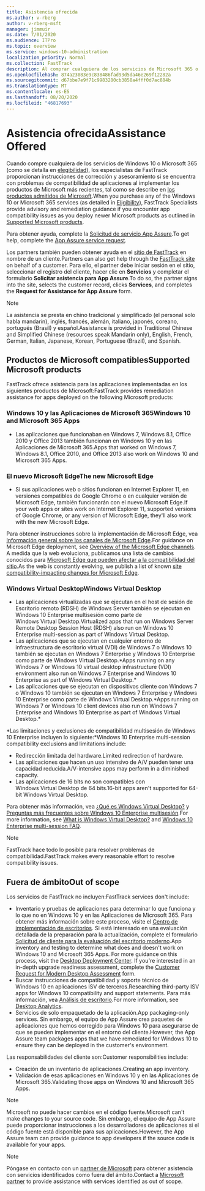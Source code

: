 ```yaml
---
title: Asistencia ofrecida
ms.author: v-rberg
author: v-rberg-msft
manager: jimmuir
ms.date: 7/01/2020
ms.audience: ITPro
ms.topic: overview
ms.service: windows-10-administration
localization_priority: Normal
ms.collection: FastTrack
description: Al comprar cualquiera de los servicios de Microsoft 365 o de Windows 10, los especialistas de FastTrack le proporcionarán ayuda con el asesoramiento y la corrección para implementar en Windows 10 y en las Aplicaciones de Microsoft 365 y mantenerse al día sin coste adicional (con una suscripción válida).
ms.openlocfilehash: 874a23083e9c838486fad93d5da46e269f12282a
ms.sourcegitcommit: d67bbe7e9f71c9983280cb3858a4fff0d7ac884b
ms.translationtype: MT
ms.contentlocale: es-ES
ms.lasthandoff: 08/20/2020
ms.locfileid: "46817693"
---
```

# <a name="assistance-offered"></a><span data-ttu-id="60371-103">Asistencia ofrecida</span><span class="sxs-lookup"><span data-stu-id="60371-103">Assistance Offered</span></span>  

<span data-ttu-id="60371-104">Cuando compre cualquiera de los servicios de Windows 10 o Microsoft 365 (como se detalla en [elegibilidad](eligibility.md)), los especialistas de FastTrack proporcionan instrucciones de corrección y asesoramiento si se encuentra con problemas de compatibilidad de aplicaciones al implementar los productos de Microsoft más recientes, tal como se describe en [los productos admitidos de Microsoft](#supported-microsoft-products).</span><span class="sxs-lookup"><span data-stu-id="60371-104">When you purchase any of the Windows 10 or Microsoft 365 services (as detailed in [Eligibility](eligibility.md)), FastTrack Specialists provide advisory and remediation guidance if you encounter app compatibility issues as you deploy newer Microsoft products as outlined in [Supported Microsoft products](#supported-microsoft-products).</span></span>

<span data-ttu-id="60371-105">Para obtener ayuda, complete la [Solicitud de servicio App Assure](https://go.microsoft.com/fwlink/?linkid=2022721).</span><span class="sxs-lookup"><span data-stu-id="60371-105">To get help, complete the [App Assure service request](https://go.microsoft.com/fwlink/?linkid=2022721).</span></span>

<span data-ttu-id="60371-106">Los partners también pueden obtener ayuda en el [sitio de FastTrack](https://go.microsoft.com/fwlink/?linkid=780698) en nombre de un cliente.</span><span class="sxs-lookup"><span data-stu-id="60371-106">Partners can also get help through the [FastTrack site](https://go.microsoft.com/fwlink/?linkid=780698) on behalf of a customer.</span></span> <span data-ttu-id="60371-107">Para ello, el partner debe iniciar sesión en el sitio, seleccionar el registro del cliente, hacer clic en **Servicios** y completar el formulario **Solicitar asistencia para App Assure**.</span><span class="sxs-lookup"><span data-stu-id="60371-107">To do so, the partner signs into the site, selects the customer record, clicks **Services**, and completes the **Request for Assistance for App Assure** form.</span></span>

> [!NOTE]
> <span data-ttu-id="60371-108">La asistencia se presta en chino tradicional y simplificado (el personal solo habla mandarín), inglés, francés, alemán, italiano, japonés, coreano, portugués (Brasil) y español.</span><span class="sxs-lookup"><span data-stu-id="60371-108">Assistance is provided in Traditional Chinese and Simplified Chinese (resources speak Mandarin only), English, French, German, Italian, Japanese, Korean, Portuguese (Brazil), and Spanish.</span></span> 

## <a name="supported-microsoft-products"></a><span data-ttu-id="60371-109">Productos de Microsoft compatibles</span><span class="sxs-lookup"><span data-stu-id="60371-109">Supported Microsoft products</span></span>

<span data-ttu-id="60371-110">FastTrack ofrece asistencia para las aplicaciones implementadas en los siguientes productos de Microsoft:</span><span class="sxs-lookup"><span data-stu-id="60371-110">FastTrack provides remediation assistance for apps deployed on the following Microsoft products:</span></span>

### <a name="windows-10-and-microsoft-365-apps"></a><span data-ttu-id="60371-111">Windows 10 y las Aplicaciones de Microsoft 365</span><span class="sxs-lookup"><span data-stu-id="60371-111">Windows 10 and Microsoft 365 Apps</span></span>

- <span data-ttu-id="60371-112">Las aplicaciones que funcionaban en Windows 7, Windows 8.1, Office 2010 y Office 2013 también funcionan en Windows 10 y en las Aplicaciones de Microsoft 365.</span><span class="sxs-lookup"><span data-stu-id="60371-112">Apps that worked on Windows 7, Windows 8.1, Office 2010, and Office 2013 also work on Windows 10 and Microsoft 365 Apps.</span></span>

### <a name="the-new-microsoft-edge"></a><span data-ttu-id="60371-113">El nuevo Microsoft Edge</span><span class="sxs-lookup"><span data-stu-id="60371-113">The new Microsoft Edge</span></span>

- <span data-ttu-id="60371-114">Si sus aplicaciones web o sitios funcionan en Internet Explorer 11, en versiones compatibles de Google Chrome o en cualquier versión de Microsoft Edge, también funcionarán con el nuevo Microsoft Edge.</span><span class="sxs-lookup"><span data-stu-id="60371-114">If your web apps or sites work on Internet Explorer 11, supported versions of Google Chrome, or any version of Microsoft Edge, they'll also work with the new Microsoft Edge.</span></span>

<span data-ttu-id="60371-115">Para obtener instrucciones sobre la implementación de Microsoft Edge, vea [Información general sobre los canales de Microsoft Edge](https://docs.microsoft.com/DeployEdge/microsoft-edge-channels).</span><span class="sxs-lookup"><span data-stu-id="60371-115">For guidance on Microsoft Edge deployment, see [Overview of the Microsoft Edge channels](https://docs.microsoft.com/DeployEdge/microsoft-edge-channels).</span></span> <span data-ttu-id="60371-116">A medida que la web evoluciona, publicamos una lista de cambios conocidos para [Microsoft Edge que pueden afectar a la compatibilidad del sitio](https://docs.microsoft.com/microsoft-edge/web-platform/site-impacting-changes).</span><span class="sxs-lookup"><span data-stu-id="60371-116">As the web is constantly evolving, we publish a list of known [site compatibility-impacting changes for Microsoft Edge](https://docs.microsoft.com/microsoft-edge/web-platform/site-impacting-changes).</span></span>

### <a name="windows-virtual-desktop"></a><span data-ttu-id="60371-117">Windows Virtual Desktop</span><span class="sxs-lookup"><span data-stu-id="60371-117">Windows Virtual Desktop</span></span>

- <span data-ttu-id="60371-118">Las aplicaciones virtualizadas que se ejecutan en el host de sesión de Escritorio remoto (RDSH) de Windows Server también se ejecutan en Windows 10 Enterprise multisesión como parte de Windows Virtual Desktop.</span><span class="sxs-lookup"><span data-stu-id="60371-118">Virtualized apps that run on Windows Server Remote Desktop Session Host (RDSH) also run on Windows 10 Enterprise multi-session as part of Windows Virtual Desktop.</span></span>
- <span data-ttu-id="60371-119">Las aplicaciones que se ejecutan en cualquier entorno de infraestructura de escritorio virtual (VDI) de Windows 7 o Windows 10 también se ejecutan en Windows 7 Enterprise y Windows 10 Enterprise como parte de Windows Virtual Desktop.\*</span><span class="sxs-lookup"><span data-stu-id="60371-119">Apps running on any Windows 7 or Windows 10 virtual desktop infrastructure (VDI) environment also run on Windows 7 Enterprise and Windows 10 Enterprise as part of Windows Virtual Desktop.\*</span></span>
- <span data-ttu-id="60371-120">Las aplicaciones que se ejecutan en dispositivos cliente con Windows 7 o Windows 10 también se ejecutan en Windows 7 Enterprise y Windows 10 Enterprise como parte de Windows Virtual Desktop.\*</span><span class="sxs-lookup"><span data-stu-id="60371-120">Apps running on Windows 7 or Windows 10 client devices also run on Windows 7 Enterprise and Windows 10 Enterprise as part of Windows Virtual Desktop.\*</span></span>

<span data-ttu-id="60371-121">\*Las limitaciones y exclusiones de compatibilidad multisesión de Windows 10 Enterprise incluyen lo siguiente:</span><span class="sxs-lookup"><span data-stu-id="60371-121">\*Windows 10 Enterprise multi-session compatibility exclusions and limitations include:</span></span>
- <span data-ttu-id="60371-122">Redirección limitada del hardware.</span><span class="sxs-lookup"><span data-stu-id="60371-122">Limited redirection of hardware.</span></span>
- <span data-ttu-id="60371-123">Las aplicaciones que hacen un uso intensivo de A/V pueden tener una capacidad reducida.</span><span class="sxs-lookup"><span data-stu-id="60371-123">A/V-intensive apps may perform in a diminished capacity.</span></span>
- <span data-ttu-id="60371-124">Las aplicaciones de 16 bits no son compatibles con Windows Virtual Desktop de 64 bits.</span><span class="sxs-lookup"><span data-stu-id="60371-124">16-bit apps aren't supported for 64-bit Windows Virtual Desktop.</span></span>

<span data-ttu-id="60371-125">Para obtener más información, vea [¿Qué es Windows Virtual Desktop?](https://docs.microsoft.com/azure/virtual-desktop/overview) y [Preguntas más frecuentes sobre Windows 10 Enterprise multisesión](https://docs.microsoft.com/azure/virtual-desktop/windows-10-multisession-faq).</span><span class="sxs-lookup"><span data-stu-id="60371-125">For more information, see [What is Windows Virtual Desktop?](https://docs.microsoft.com/azure/virtual-desktop/overview) and [Windows 10 Enterprise multi-session FAQ](https://docs.microsoft.com/azure/virtual-desktop/windows-10-multisession-faq).</span></span>

> [!NOTE]
> <span data-ttu-id="60371-126">FastTrack hace todo lo posible para resolver problemas de compatibilidad.</span><span class="sxs-lookup"><span data-stu-id="60371-126">FastTrack makes every reasonable effort to resolve compatibility issues.</span></span> 

## <a name="out-of-scope"></a><span data-ttu-id="60371-127">Fuera de ámbito</span><span class="sxs-lookup"><span data-stu-id="60371-127">Out of scope</span></span>

<span data-ttu-id="60371-128">Los servicios de FastTrack no incluyen:</span><span class="sxs-lookup"><span data-stu-id="60371-128">FastTrack services don't include:</span></span>
- <span data-ttu-id="60371-p103">Inventario y pruebas de aplicaciones para determinar lo que funciona y lo que no en Windows 10 y en las Aplicaciones de Microsoft 365. Para obtener más información sobre este proceso, visite el [Centro de implementación de escritorios](https://go.microsoft.com/fwlink/?linkid=2080140). Si está interesado en una evaluación detallada de la preparación para la actualización, complete el formulario [Solicitud de cliente para la evaluación del escritorio moderno](https://go.microsoft.com/fwlink/?linkid=2053818).</span><span class="sxs-lookup"><span data-stu-id="60371-p103">App inventory and testing to determine what does and doesn't work on Windows 10 and Microsoft 365 Apps. For more guidance on this process, visit the [Desktop Deployment Center](https://go.microsoft.com/fwlink/?linkid=2080140). If you're interested in an in-depth upgrade readiness assessment, complete the [Customer Request for Modern Desktop Assessment](https://go.microsoft.com/fwlink/?linkid=2053818) form.</span></span>
- <span data-ttu-id="60371-132">Buscar instrucciones de compatibilidad y soporte técnico de Windows 10 en aplicaciones ISV de terceros.</span><span class="sxs-lookup"><span data-stu-id="60371-132">Researching third-party ISV apps for Windows 10 compatibility and support statements.</span></span> <span data-ttu-id="60371-133">Para más información, vea [Análisis de escritorio](https://docs.microsoft.com/sccm/desktop-analytics/overview).</span><span class="sxs-lookup"><span data-stu-id="60371-133">For more information, see [Desktop Analytics](https://docs.microsoft.com/sccm/desktop-analytics/overview).</span></span>
- <span data-ttu-id="60371-134">Servicios de solo empaquetado de la aplicación.</span><span class="sxs-lookup"><span data-stu-id="60371-134">App packaging-only services.</span></span> <span data-ttu-id="60371-135">Sin embargo, el equipo de App Assure crea paquetes de aplicaciones que hemos corregido para Windows 10 para asegurarse de que se pueden implementar en el entorno del cliente.</span><span class="sxs-lookup"><span data-stu-id="60371-135">However, the App Assure team packages apps that we have remediated for Windows 10 to ensure they can be deployed in the customer's environment.</span></span>

<span data-ttu-id="60371-136">Las responsabilidades del cliente son:</span><span class="sxs-lookup"><span data-stu-id="60371-136">Customer responsibilities include:</span></span>
- <span data-ttu-id="60371-137">Creación de un inventario de aplicaciones.</span><span class="sxs-lookup"><span data-stu-id="60371-137">Creating an app inventory.</span></span>
- <span data-ttu-id="60371-138">Validación de esas aplicaciones en Windows 10 y en las Aplicaciones de Microsoft 365.</span><span class="sxs-lookup"><span data-stu-id="60371-138">Validating those apps on Windows 10 and Microsoft 365 Apps.</span></span>

> [!NOTE]
> <span data-ttu-id="60371-139">Microsoft no puede hacer cambios en el código fuente.</span><span class="sxs-lookup"><span data-stu-id="60371-139">Microsoft can't make changes to your source code.</span></span> <span data-ttu-id="60371-140">Sin embargo, el equipo de App Assure puede proporcionar instrucciones a los desarrolladores de aplicaciones si el código fuente está disponible para sus aplicaciones.</span><span class="sxs-lookup"><span data-stu-id="60371-140">However, the App Assure team can provide guidance to app developers if the source code is available for your apps.</span></span>

> [!NOTE]
> <span data-ttu-id="60371-141">Póngase en contacto con un [partner de Microsoft](https://go.microsoft.com/fwlink/?linkid=2080150) para obtener asistencia con servicios identificados como fuera del ámbito.</span><span class="sxs-lookup"><span data-stu-id="60371-141">Contact a [Microsoft partner](https://go.microsoft.com/fwlink/?linkid=2080150) to provide assistance with services identified as out of scope.</span></span>


